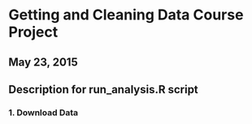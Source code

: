 # Getting and Cleaning Data Course Project
## May 23, 2015

## Description for run_analysis.R script

### 1.  Download Data




